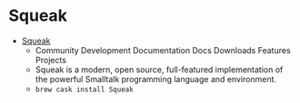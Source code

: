 # Squeak
- [Squeak](https://squeak.org/)
  -  Community Development Documentation Docs Downloads Features Projects
  - Squeak is a modern, open source, full-featured implementation of the powerful Smalltalk programming language and environment.
  - `brew cask install Squeak`
